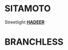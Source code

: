 <!-- TITLE: Documentation -->
<!-- SUBTITLE: Product and Service Documentation -->

# SITAMOTO
Streetlight
[**HADEER**](http://localhost/hadeer)

# BRANCHLESS


